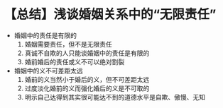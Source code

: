 # 【总结】浅谈婚姻关系中的“无限责任”

-   婚姻中的责任是有限的
    1.  婚姻需要责任，但不是无限责任
    2.  真诚不自欺的人只能谈婚姻中的责任是有限的
    3.  婚前婚后的责任或义不可以绝对割裂
-   婚姻中的义不可差距太远
    1.  婚前的义当然小于婚后的义，但不可差距太远
    2.  过度淡化婚前的义而强化婚后的义是不可取的
    3.  明示自己达得到其实很可能达不到的道德水平是自欺、傲慢、无知